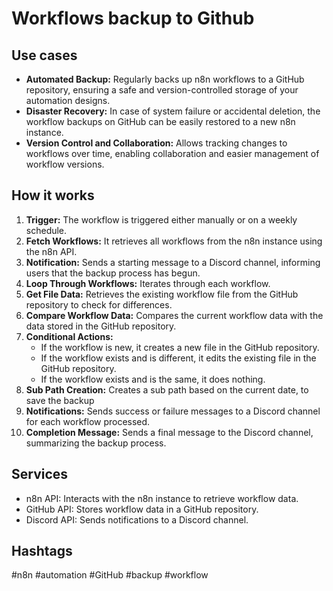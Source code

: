 # Workflows backup to Github

## Use cases

- **Automated Backup:** Regularly backs up n8n workflows to a GitHub repository, ensuring a safe and version-controlled storage of your automation designs.
- **Disaster Recovery:** In case of system failure or accidental deletion, the workflow backups on GitHub can be easily restored to a new n8n instance.
- **Version Control and Collaboration:** Allows tracking changes to workflows over time, enabling collaboration and easier management of workflow versions.

## How it works

1.  **Trigger:** The workflow is triggered either manually or on a weekly schedule.
2.  **Fetch Workflows:** It retrieves all workflows from the n8n instance using the n8n API.
3.  **Notification:** Sends a starting message to a Discord channel, informing users that the backup process has begun.
4.  **Loop Through Workflows:** Iterates through each workflow.
5.  **Get File Data:** Retrieves the existing workflow file from the GitHub repository to check for differences.
6.  **Compare Workflow Data:** Compares the current workflow data with the data stored in the GitHub repository.
7.  **Conditional Actions:**
    -   If the workflow is new, it creates a new file in the GitHub repository.
    -   If the workflow exists and is different, it edits the existing file in the GitHub repository.
    -   If the workflow exists and is the same, it does nothing.
8.  **Sub Path Creation:** Creates a sub path based on the current date, to save the backup
9.  **Notifications:** Sends success or failure messages to a Discord channel for each workflow processed.
10. **Completion Message:** Sends a final message to the Discord channel, summarizing the backup process.

## Services

-   n8n API: Interacts with the n8n instance to retrieve workflow data.
-   GitHub API: Stores workflow data in a GitHub repository.
-   Discord API: Sends notifications to a Discord channel.

## Hashtags

#n8n #automation #GitHub #backup #workflow
